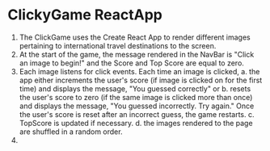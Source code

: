 # ClickyGame ReactApp

1. The ClickGame uses the Create React App to render different images pertaining to international travel destinations to the screen. 
2. At the start of the game, the message rendered in the NavBar is "Click an image to begin!" and the Score and Top Score are equal to zero.
3. Each image listens for click events. Each time an image is clicked, 
   a. the app either increments the user's score (if image is clicked on for the first time) and displays the message, "You guessed correctly" or 
   b. resets the user's score to zero (if the same image is clicked more than once) and displays the message, "You guessed incorrectly. Try again." Once the user's score is reset after an incorrect guess, the game restarts.
   c. TopScore is updated if necessary.
   d. the images rendered to the page are shuffled in a random order.
4. 